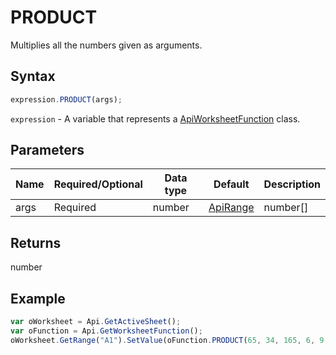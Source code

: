 # PRODUCT

Multiplies all the numbers given as arguments.

## Syntax

```javascript
expression.PRODUCT(args);
```

`expression` - A variable that represents a [ApiWorksheetFunction](../ApiWorksheetFunction.md) class.

## Parameters

| **Name** | **Required/Optional** | **Data type** | **Default** | **Description** |
| ------------- | ------------- | ------------- | ------------- | ------------- |
| args | Required | number | [ApiRange](../../ApiRange/ApiRange.md) | number[] |  | Up to 255 numeric values that will be multiplied. The first argument is required, subsequent arguments are optional. Arguments can be numbers, ranges, or arrays of numbers. |

## Returns

number

## Example



```javascript
var oWorksheet = Api.GetActiveSheet();
var oFunction = Api.GetWorksheetFunction();
oWorksheet.GetRange("A1").SetValue(oFunction.PRODUCT(65, 34, 165, 6, 9, 54));
```
